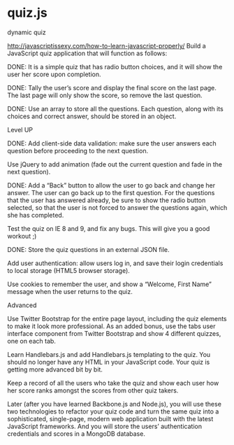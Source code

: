 quiz.js
=======

dynamic quiz

http://javascriptissexy.com/how-to-learn-javascript-properly/
Build a JavaScript quiz application that will function as follows: 

DONE: It is a simple quiz that has radio button choices, and it will show the user her score upon completion.

DONE: Tally the user’s score and display the final score on the last page. The last page will only show the score, so remove the last question.

DONE: Use an array to store all the questions. Each question, along with its choices and correct answer, should be stored in an object.

Level UP


DONE: Add client-side data validation: make sure the user answers each question before proceeding to the next question.

  Use jQuery to add animation (fade out the current question and fade in the next question).

DONE: Add a “Back” button to allow the user to go back and change her answer. The user can go back up to the first question. For the questions that the user has answered already, be sure to show the radio button selected, so that the user is not forced to answer the questions again, which she has completed.

Test the quiz on IE 8 and 9, and fix any bugs. This will give you a good workout ;)

DONE: Store the quiz questions in an external JSON file.

Add user authentication: allow users log in, and save their login credentials to local storage (HTML5 browser storage).

Use cookies to remember the user, and show a “Welcome, First Name” message when the user returns to the quiz.

Advanced


Use Twitter Bootstrap for the entire page layout, including the quiz elements to make it look more professional. As an added bonus, use the tabs user interface component from Twitter Bootstrap and show 4 different quizzes, one on each tab.

Learn Handlebars.js and add Handlebars.js templating to the quiz. You should no longer have any HTML in your JavaScript code. Your quiz is getting more advanced bit by bit.

Keep a record of all the users who take the quiz and show each user how her score ranks amongst the scores from other quiz takers.

Later (after you have learned Backbone.js and Node.js), you will use these two technologies to refactor your quiz code and turn the same quiz into a sophisticated, single-page, modern web application built with the latest JavaScript frameworks. And you will store the users’ authentication credentials and scores in a MongoDB database.

